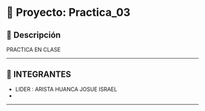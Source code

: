 # 🌟 Proyecto: Practica_03


## 🧩 Descripción

PRACTICA EN CLASE 


---

## 🚀 INTEGRANTES

- LIDER : ARISTA HUANCA JOSUE ISRAEL
-
---
